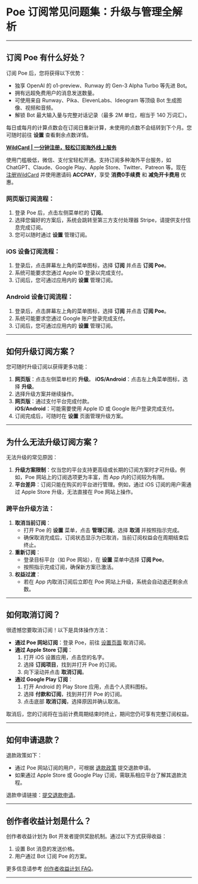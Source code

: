 # Poe 订阅常见问题集：升级与管理全解析

---

## 订阅 Poe 有什么好处？

订阅 Poe 后，您将获得以下优势：

- 独享 OpenAI 的 o1-preview、Runway 的 Gen-3 Alpha Turbo 等先进 Bot。
- 拥有远超免费用户的消息发送数量。
- 可使用来自 Runway、Pika、ElevenLabs、Ideogram 等顶级 Bot 生成图像、视频和音频。
- 解锁 Bot 最大输入量与完整对话记录（最多 2M 单位，相当于 140 万词汇）。

每日或每月的计算点数会在订阅日重新计算，未使用的点数不会结转到下个月。您可随时前往 **设置** 查看剩余点数详情。

[**WildCard | 一分钟注册，轻松订阅海外线上服务**](https://bit.ly/bewildcard)

使用门槛极低，微信、支付宝轻松开通。支持订阅多种海外平台服务，如 ChatGPT、Claude、Google Play、Apple Store、Twitter、Patreon 等。现在 [注册WildCard](https://bit.ly/bewildcard) 并使用邀请码 **ACCPAY**，享受 **消费0手续费** 和 **减免开卡费用** 优惠。


### 网页版订阅流程：

1. 登录 Poe 后，点击左侧菜单栏的 **订阅**。
2. 选择您偏好的方案后，系统会跳转至第三方支付处理器 Stripe，请提供支付信息完成订阅。
3. 您可以随时通过 **设置** 管理订阅。

### iOS 设备订阅流程：

1. 登录后，点击屏幕左上角的菜单图标，选择 **订阅** 并点击 **订阅 Poe**。
2. 系统可能要求您通过 Apple ID 登录以完成支付。
3. 订阅后，您可通过应用内的 **设置** 管理订阅。

### Android 设备订阅流程：

1. 登录后，点击屏幕左上角的菜单图标，选择 **订阅** 并点击 **订阅 Poe**。
2. 系统可能要求您通过 Google 账户登录完成支付。
3. 订阅后，您可通过应用内的 **设置** 管理订阅。

---

## 如何升级订阅方案？

您可随时升级订阅以获得更多功能：

1. **网页版**：点击左侧菜单栏的 **升级**。
   **iOS/Android**：点击左上角菜单图标，选择 **升级**。
2. 选择升级方案并继续操作。
3. **网页版**：通过支付平台完成付款。  
   **iOS/Android**：可能需要使用 Apple ID 或 Google 账户登录完成支付。
4. 订阅完成后，可随时在 **设置** 页面管理升级方案。

---

## 为什么无法升级订阅方案？

无法升级的常见原因：

1. **升级方案限制**：仅当您的平台支持更高级或长期的订阅方案时才可升级。例如，Poe 网站上的订阅选项更为丰富，而 App 内的订阅较为有限。
2. **平台差异**：订阅只能在购买的平台进行管理。例如，通过 iOS 订阅的用户需通过 Apple Store 升级，无法直接在 Poe 网站上操作。

### 跨平台升级方法：

1. **取消当前订阅**：
   - 打开 Poe 的 **设置** 菜单，点击 **管理订阅**，选择 **取消** 并按照指示完成。
   - 确保取消完成后，订阅状态显示为已取消，当前订阅权益会在周期结束后终止。
2. **重新订阅**：
   - 登录目标平台（如 Poe 网站），在 **设置** 菜单中选择 **订阅 Poe**。
   - 按照指示完成订阅，确保新方案已激活。
3. **权益过渡**：
   - 若在 App 内取消订阅后立即在 Poe 网站上升级，系统会自动退还剩余点数。

---

## 如何取消订阅？

很遗憾您要取消订阅！以下是具体操作方法：

- **通过 Poe 网站订阅**：登录 Poe，前往 [设置页面](https://poe.com/settings) 取消订阅。
- **通过 Apple Store 订阅**：
  1. 打开 iOS 设置应用，点击您的名字。
  2. 选择 **订阅项目**，找到并打开 Poe 的订阅。
  3. 向下滚动并点击 **取消订阅**。
- **通过 Google Play 订阅**：
  1. 打开 Android 的 Play Store 应用，点击个人资料图标。
  2. 选择 **付款和订阅**，找到并打开 Poe 的订阅。
  3. 点击底部 **取消订阅**，选择原因并确认取消。

取消后，您的订阅将在当前计费周期结束时终止，期间您仍可享有完整订阅权益。

---

## 如何申请退款？

退款政策如下：

- 通过 Poe 网站订阅的用户，可根据 [退款政策](https://help.quora.com/hc/en-us/articles/4404208557588-Subscriptions-Refund-Policy) 提交退款申请。
- 如果通过 Apple Store 或 Google Play 订阅，需联系相应平台了解其退款流程。

退款申请链接：[提交退款申请](https://help.poe.com/hc/en-us/requests/new?ticket_form_id=17272099607444)。

---

## 创作者收益计划是什么？

创作者收益计划为 Bot 开发者提供奖励机制。通过以下方式获得收益：

1. 设置 Bot 消息的发送价格。
2. 用户通过 Bot 订阅 Poe 的方案。

更多信息请参考 [创作者收益计划 FAQ](https://help.poe.com/hc/zh-tw/articles/19945140063636)。

---

